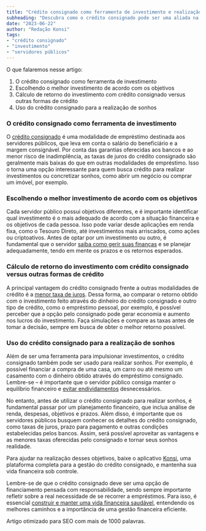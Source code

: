 ```yaml
---
title: "Crédito consignado como ferramenta de investimento e realização de sonhos"
subheading: "Descubra como o crédito consignado pode ser uma aliada na conquista de objetivos e criação de patrimônio para servidores públicos"
date: "2023-06-22"
author: "Redação Konsi"
tags:
- "crédito consignado"
- "investimento"
- "servidores públicos"
---
```


O que falaremos nesse artigo:

1. O crédito consignado como ferramenta de investimento
2. Escolhendo o melhor investimento de acordo com os objetivos
3. Cálculo de retorno do investimento com crédito consignado versus outras formas de crédito
4. Uso do crédito consignado para a realização de sonhos

### O crédito consignado como ferramenta de investimento

O [crédito consignado](https://konsi.com.br/postagens/4-habitos-financeiros-saudaveis-servidor-publico) é uma modalidade de empréstimo destinada aos servidores públicos, que leva em conta o salário do beneficiário e a margem consignável. Por conta das garantias oferecidas aos bancos e ao menor risco de inadimplência, as taxas de juros do crédito consignado são geralmente mais baixas do que em outras modalidades de empréstimo. Isso o torna uma opção interessante para quem busca crédito para realizar investimentos ou concretizar sonhos, como abrir um negócio ou comprar um imóvel, por exemplo.

### Escolhendo o melhor investimento de acordo com os objetivos

Cada servidor público possui objetivos diferentes, e é importante identificar qual investimento é o mais adequado de acordo com a situação financeira e os objetivos de cada pessoa. Isso pode variar desde aplicações em renda fixa, como o Tesouro Direto, até investimentos mais arriscados, como ações ou criptoativos. Antes de optar por um investimento ou outro, é fundamental que o servidor [saiba como gerir suas finanças](https://konsi.com.br/postagens/5-passos-para-organizar-suas-financas-e-evitar-endividamento) e se planejar adequadamente, tendo em mente os prazos e os retornos esperados.

### Cálculo de retorno do investimento com crédito consignado versus outras formas de crédito

A principal vantagem do crédito consignado frente a outras modalidades de crédito é a [menor taxa de juros](https://konsi.com.br/postagens/7-dicas-para-conseguir-a-menor-taxa-de-juros-no-consignado). Dessa forma, ao comparar o retorno obtido com o investimento feito através do dinheiro do crédito consignado e outro tipo de crédito, como o empréstimo pessoal, por exemplo, é possível perceber que a opção pelo consignado pode gerar economia e aumento nos lucros do investimento. 
Faça simulações e compare as taxas antes de tomar a decisão, sempre em busca de obter o melhor retorno possível.

### Uso do crédito consignado para a realização de sonhos

Além de ser uma ferramenta para impulsionar investimentos, o crédito consignado também pode ser usado para realizar sonhos. Por exemplo, é possível financiar a compra de uma casa, um carro ou até mesmo um casamento com o dinheiro obtido através do empréstimo consignado. Lembre-se – é importante que o servidor público consiga manter o equilíbrio financeiro e [evitar endividamentos](https://konsi.com.br/postagens/servidores-publicos-evitar-endividamento) desnecessários.

No entanto, antes de utilizar o crédito consignado para realizar sonhos, é fundamental passar por um planejamento financeiro, que inclua análise de renda, despesas, objetivos e prazos. Além disso, é importante que os servidores públicos busquem conhecer os detalhes do crédito consignado, como taxas de juros, prazo para pagamento e outras condições estabelecidas pelos bancos. Assim, será possível aproveitar as vantagens e as menores taxas oferecidas pelo consignado e tornar seus sonhos realidade.

Para ajudar na realização desses objetivos, baixe o aplicativo [Konsi](https://konsi.com.br/appdownload), uma plataforma completa para a gestão do crédito consignado, e mantenha sua vida financeira sob controle.

Lembre-se de que o crédito consignado deve ser uma opção de financiamento pensada com responsabilidade, sendo sempre importante refletir sobre a real necessidade de se recorrer a empréstimos. Para isso, é essencial [construir e manter uma vida financeira saudável](https://konsi.com.br/postagens/como-criar-uma-rotina-financeira-saudvel-para-servidores-pblicos), entendendo os melhores caminhos e a importância de uma gestão financeira eficiente.

Artigo otimizado para SEO com mais de 1000 palavras.